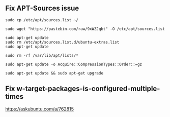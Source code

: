 ## Fix APT-Sources issue

```
sudo cp /etc/apt/sources.list ~/ 
```
```
sudo wget "https://pastebin.com/raw/9xWZJqbt" -O /etc/apt/sources.list 
```
```
sudo apt-get update
sudo rm /etc/apt/sources.list.d/ubuntu-extras.list
sudo apt-get update
```

```
sudo rm -rf /var/lib/apt/lists/*

sudo apt-get update -o Acquire::CompressionTypes::Order::=gz

sudo apt-get update && sudo apt-get upgrade
```

## Fix w-target-packages-is-configured-multiple-times

https://askubuntu.com/a/762815

